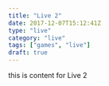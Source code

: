 ```yaml
---
title: "Live 2"
date: 2017-12-07T15:12:41Z
type: "live"
category: "live"
tags: ["games", "live"]
draft: true
---
```


this is content for Live 2
